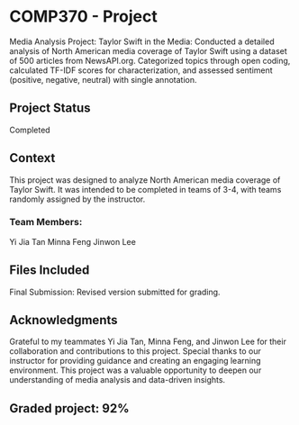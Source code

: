 # COMP370 - Project
Media Analysis Project: Taylor Swift in the Media: Conducted a detailed analysis of North American media coverage of Taylor Swift using a dataset of 500 articles from NewsAPI.org. Categorized topics through open coding, calculated TF-IDF scores for characterization, and assessed sentiment (positive, negative, neutral) with single annotation.

## Project Status
Completed

## Context
This project was designed to analyze North American media coverage of Taylor Swift. It was intended to be completed in teams of 3-4, with teams randomly assigned by the instructor.
### Team Members:
Yi Jia Tan
Minna Feng
Jinwon Lee

## Files Included
Final Submission: Revised version submitted for grading.

## Acknowledgments
Grateful to my teammates Yi Jia Tan, Minna Feng, and Jinwon Lee for their collaboration and contributions to this project. Special thanks to our instructor for providing guidance and creating an engaging learning environment. This project was a valuable opportunity to deepen our understanding of media analysis and data-driven insights.

## Graded project: 92%
